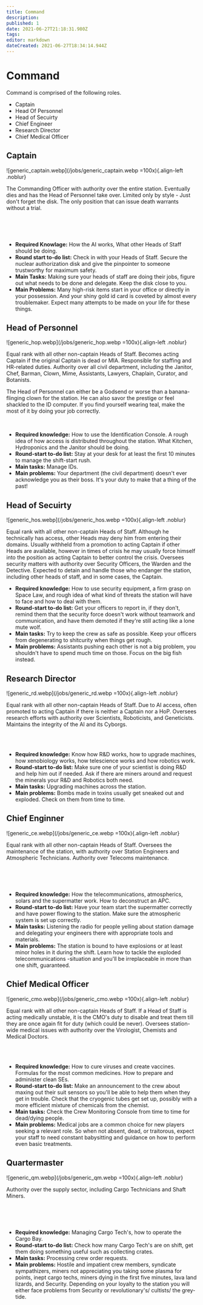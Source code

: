 ```yaml
---
title: Command
description: 
published: 1
date: 2021-06-27T21:18:31.980Z
tags: 
editor: markdown
dateCreated: 2021-06-27T18:34:14.944Z
---
```


# Command

Command is comprised of the following roles.

- Captain
- Head Of Personnel
- Head of Secuirty
- Chief Engineer
- Research Director
- Chief Medical Officer

## Captain
![generic_captain.webp](/jobs/generic_captain.webp =100x){.align-left .noblur}

The Commanding Officer with authority over the entire station. Eventually dies and has the Head of Personnel take over. Limited only by style - Just don't forget the disk. The only position that can issue death warrants without a trial.

<br>
<br>
<br>

- **Required Knowlage:** How the AI works, What other Heads of Staff should be doing.
- **Round start to-do list:** Check in with your Heads of Staff. Secure the nuclear authorization disk and give the pinpointer to someone trustworthy for maximum safety.
- **Main Tasks:** Making sure your heads of staff are doing their jobs, figure out what needs to be done and delegate. Keep the disk close to you.
- **Main Problems:** Many high-risk items start in your office or directly in your possession. And your shiny gold id card is coveted by almost every troublemaker. Expect many attempts to be made on your life for these things.

## Head of Personnel
![generic_hop.webp](/jobs/generic_hop.webp =100x){.align-left .noblur}

Equal rank with all other non-captain Heads of Staff. Becomes acting Captain if the original Captain is dead or MIA. Responsible for staffing and HR-related duties. Authority over all civil department, including the Janitor, Chef, Barman, Clown, Mime, Assistants, Lawyers, Chaplain, Curator, and Botanists.

The Head of Personnel can either be a Godsend or worse than a banana-flinging clown for the station. He can also savor the prestige or feel shackled to the ID computer. If you find yourself wearing teal, make the most of it by doing your job correctly.

<br>

- **Required knowledge:** How to use the Identification Console. A rough idea of how access is distributed throughout the station. What  Kitchen, Hydroponics and the Janitor should be doing.
- **Round-start to-do list:** Stay at your desk for at least the first 10 minutes to manage the shift-start rush.
- **Main tasks:** Manage IDs.
- **Main problems:** Your department (the civil department) doesn't ever acknowledge you as their boss. It's your duty to make that a thing of the past!

## Head of Secuirty
![generic_hos.webp](/jobs/generic_hos.webp =100x){.align-left .noblur}

Equal rank with all other non-captain Heads of Staff. Although he technically has access, other Heads may deny him from entering their domains. Usually withheld from a promotion to acting Captain if other Heads are available, however in times of crisis he may usually force himself into the position as acting Captain to better control the crisis. Oversees security matters with authority over Security Officers, the Warden and the Detective. Expected to detain and handle those who endanger the station, including other heads of staff, and in some cases, the Captain.

- **Required knowledge:** How to use security equipment, a firm grasp on Space Law, and rough idea of what kind of threats the station will have to face and how to deal with them.
- **Round-start to-do list:** Get your officers to report in, if they don't, remind them that the security force doesn't work without teamwork and communication, and have them demoted if they're still acting like a lone mute wolf.
- **Main tasks:** Try to keep the crew as safe as possible. Keep your officers from degenerating to shitcurity when things get rough.
- **Main problems:** Assistants pushing each other is not a big problem, you shouldn't have to spend much time on those. Focus on the big fish instead.

## Research Director
![generic_rd.webp](/jobs/generic_rd.webp =100x){.align-left .noblur}

Equal rank with all other non-captain Heads of Staff. Due to AI access, often promoted to acting Captain if there is neither a Captain nor a HoP. Oversees research efforts with authority over Scientists, Roboticists, and Geneticists. Maintains the integrity of the AI and its Cyborgs.

<br>
<br>

- **Required knowledge:** Know how R&D works, how to upgrade machines, how xenobiology works, how telescience works and how robotics work.
- **Round-start to-do list:** Make sure one of your scientist is doing R&D and help him out if needed. Ask if there are miners around and request the minerals your R&D and Robotics both need.
- **Main tasks:** Upgrading machines across the station.
- **Main problems:** Bombs made in toxins usually get sneaked out and exploded. Check on them from time to time.

## Chief Enginner
![generic_ce.webp](/jobs/generic_ce.webp =100x){.align-left .noblur}

Equal rank with all other non-captain Heads of Staff. Oversees the maintenance of the station, with authority over Station Engineers and Atmospheric Technicians. Authority over Telecoms maintenance.

<br>
<br>
<br>

- **Required knowledge:** How the telecommunications, atmospherics, solars and the supermatter work. How to deconstruct an APC.
- **Round-start to-do list:** Have your team start the supermatter correctly and have power flowing to the station. Make sure the atmospheric system is set up correctly.
- **Main tasks:** Listening the radio for people yelling about station damage and delegating your engineers there with appropriate tools and materials.
- **Main problems:** The station is bound to have explosions or at least minor holes in it during the shift. Learn how to tackle the exploded telecommunications -situation and you'll be irreplaceable in more than one shift, guaranteed.

## Chief Medical Officer
![generic_cmo.webp](/jobs/generic_cmo.webp =100x){.align-left .noblur}

Equal rank with all other non-captain Heads of Staff. If a Head of Staff is acting medically unstable, it is the CMO's duty to disable and treat them till they are once again fit for duty (which could be never). Oversees station-wide medical issues with authority over the Virologist, Chemists and Medical Doctors.

<br>
<br>

- **Required knowledge:** How to cure viruses and create vaccines. Formulas for the most common medicines. How to prepare and administer clean SEs.
- **Round-start to-do list:** Make an announcement to the crew about maxing out their suit sensors so you'll be able to help them when they get in trouble. Check that the cryogenic tubes get set up, possibly with a more efficient mixture of chemicals from the chemist.
- **Main tasks:** Check the Crew Monitoring Console from time to time for dead/dying people.
- **Main problems:** Medical jobs are a common choice for new players seeking a relevant role. So when not absent, dead, or traitorous, expect your staff to need constant babysitting and guidance on how to perform even basic treatments.

## Quartermaster
![generic_qm.webp](/jobs/generic_qm.webp =100x){.align-left .noblur}

Authority over the supply sector, including Cargo Technicians and Shaft Miners.

<br>
<br>
<br>

- **Required knowledge:** Managing Cargo Tech's, how to operate the Cargo Bay.
- **Round-start to-do list:** Check how many Cargo Tech's are on shift, get them doing something useful such as collecting crates.
- **Main tasks:** Processing crew order requests.
- **Main problems:** Hostile and impatient crew members, syndicate sympathizers, miners not appreciating you taking some plasma for points, inept cargo techs, miners dying in the first five minutes, lava land lizards, and Security. Depending on your loyalty to the station you will either face problems from Security or revolutionary's/ cultists/ the grey-tide.






